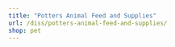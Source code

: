 ```yaml
---
title: "Potters Animal Feed and Supplies"
url: /diss/potters-animal-feed-and-supplies/
shop: pet
---
```

